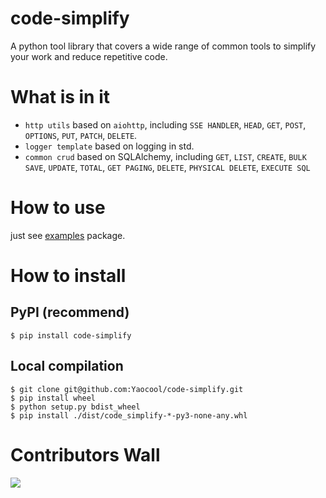 # code-simplify
A python tool library that covers a wide range of common tools to simplify your work and reduce repetitive code.


# What is in it
* `http utils` based on `aiohttp`, including `SSE HANDLER`, `HEAD`, `GET`, `POST`, `OPTIONS`, `PUT`, `PATCH`, `DELETE`.
* `logger template` based on logging in std.
* `common crud` based on SQLAlchemy, including `GET`, `LIST`, `CREATE`, `BULK SAVE`, `UPDATE`, `TOTAL`, `GET PAGING`, `DELETE`, `PHYSICAL DELETE`, `EXECUTE SQL`


# How to use
just see [examples](https://github.com/Yaocool/code-simplify/tree/main/examples) package.


# How to install

## PyPI (recommend)
```shell script
$ pip install code-simplify
```


## Local compilation
```shell script
$ git clone git@github.com:Yaocool/code-simplify.git
$ pip install wheel
$ python setup.py bdist_wheel
$ pip install ./dist/code_simplify-*-py3-none-any.whl
```


# Contributors Wall
<a href="https://github.com/Yaocool/code-simplify/graphs/contributors">
  <img src="https://contrib.rocks/image?repo=Yaocool/code-simplify&max=200" />
</a >
